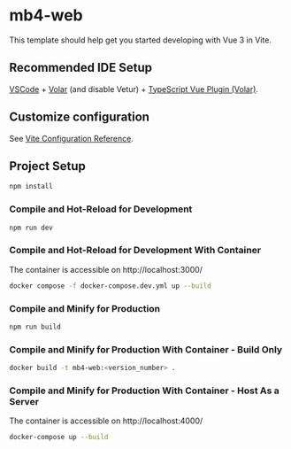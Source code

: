 # mb4-web

This template should help get you started developing with Vue 3 in Vite.

## Recommended IDE Setup

[VSCode](https://code.visualstudio.com/) + [Volar](https://marketplace.visualstudio.com/items?itemName=johnsoncodehk.volar) (and disable Vetur) + [TypeScript Vue Plugin (Volar)](https://marketplace.visualstudio.com/items?itemName=johnsoncodehk.vscode-typescript-vue-plugin).

## Customize configuration

See [Vite Configuration Reference](https://vitejs.dev/config/).

## Project Setup

```sh
npm install
```

### Compile and Hot-Reload for Development

```sh
npm run dev
```

### Compile and Hot-Reload for Development With Container

The container is accessible on http://localhost:3000/

```sh
docker compose -f docker-compose.dev.yml up --build
```

### Compile and Minify for Production

```sh
npm run build
```

### Compile and Minify for Production With Container - Build Only

```sh
docker build -t mb4-web:<version_number> .
```

### Compile and Minify for Production With Container - Host As a Server

The container is accessible on http://localhost:4000/

```sh
docker-compose up --build
```